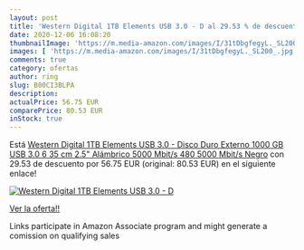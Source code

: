 ```yaml
---
layout: post
title: 'Western Digital 1TB Elements USB 3.0 - D al 29.53 % de descuento'
date: 2020-12-06 16:08:20
thumbnailImage: 'https://m.media-amazon.com/images/I/31tDbgfegyL._SL200_.jpg'
images: [ 'https://m.media-amazon.com/images/I/31tDbgfegyL._SL200_.jpg' ]
comments: true
category: ofertas
author: ring
slug: B00CI3BLPA
description:
actualPrice: 56.75 EUR
comparePrice: 80.53 EUR
inStock: true
---
```


Está [Western Digital 1TB Elements USB 3.0 - Disco Duro Externo  1000 GB  USB 3.0  6 35 cm  2.5"   Alámbrico  5000 Mbit/s  480  5000 Mbit/s  Negro](https://www.amazon.es/dp/B00CI3BLPA/?tag=tolees-21) con 29.53 de descuento por 56.75 EUR (original: 80.53 EUR) en el siguiente enlace!

[![Western Digital 1TB Elements USB 3.0 - D](https://m.media-amazon.com/images/I/31tDbgfegyL._SL200_.jpg)](https://www.amazon.es/dp/B00CI3BLPA/?tag=tolees-21)

[Ver la oferta!!](https://www.amazon.es/dp/B00CI3BLPA/?tag=tolees-21)

Links participate in Amazon Associate program and might generate a comission on qualifying sales


